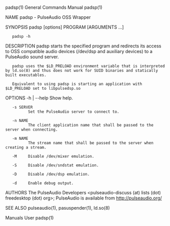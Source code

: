 padsp(1)                                                                                   General Commands Manual                                                                                   padsp(1)

NAME
       padsp - PulseAudio OSS Wrapper

SYNOPSIS
       padsp [options] PROGRAM [ARGUMENTS ...]

       padsp -h

DESCRIPTION
       padsp starts the specified program and redirects its access to OSS compatible audio devices (/dev/dsp and auxiliary devices) to a PulseAudio sound server.

       padsp uses the $LD_PRELOAD environment variable that is interpreted by ld.so(8) and thus does not work for SUID binaries and statically built executables.

       Equivalent to using padsp is starting an application with $LD_PRELOAD set to libpulsedsp.so

OPTIONS
       -h | --help
              Show help.

       -s SERVER
              Set the PulseAudio server to connect to.

       -n NAME
              The client application name that shall be passed to the server when connecting.

       -m NAME
              The stream name that shall be passed to the server when creating a stream.

       -M     Disable /dev/mixer emulation.

       -S     Disable /dev/sndstat emulation.

       -D     Disable /dev/dsp emulation.

       -d     Enable debug output.

AUTHORS
       The PulseAudio Developers <pulseaudio-discuss (at) lists (dot) freedesktop (dot) org>; PulseAudio is available from http://pulseaudio.org/

SEE ALSO
       pulseaudio(1), pasuspender(1), ld.so(8)

Manuals                                                                                              User                                                                                            padsp(1)
